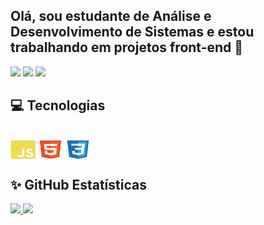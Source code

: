 ## Olá, sou estudante de Análise e Desenvolvimento de Sistemas e estou trabalhando em projetos front-end 🤍 

<div>
  <a href = "leticiavieiraarruda@gmail.com"><img src="https://img.shields.io/badge/-Gmail-%23EA4335?style=for-the-badge&logo=gmail&logoColor=white" target="_blank"></a>
  <a href="www.linkedin.com/in/letícia-arruda-" target="_blank"><img src="https://img.shields.io/badge/linkedin-%230A66C2.svg?&style=for-the-badge&logo=linkedin&logoColor=white" target="_blank"></a>
  <a href="https://codepen.io/l-arruda" target="_blank"><img src="https://img.shields.io/badge/-codepen-%23000000?&style=for-the-badge&logo=codepen&logoColor=white" target="_blank"></a>
</div>
 

## 💻 Tecnologias

<div style="display: inline_block"><br>
  <img align="center" alt="Let-Js" height="30" width="40" src="https://raw.githubusercontent.com/devicons/devicon/master/icons/javascript/javascript-plain.svg">
  <img align="center" alt="Let-HTML" height="30" width="40" src="https://raw.githubusercontent.com/devicons/devicon/master/icons/html5/html5-original.svg">
  <img align="center" alt="Let-CSS" height="30" width="40" src="https://raw.githubusercontent.com/devicons/devicon/master/icons/css3/css3-original.svg">
</div>
  
## ✨ GitHub Estatísticas

<div>
  <a href="https://github.com/l-arruda">
  <img height="165em" src="https://github-readme-stats.vercel.app/api?username=l-arruda&show_icons=true&theme=dracula&include_all_commits=true&count_private=true"/>
  <img height="165em" src="https://github-readme-stats.vercel.app/api/top-langs/?username=l-arruda&layout=compact&langs_count=8&theme=dracula"/>
<div> 

